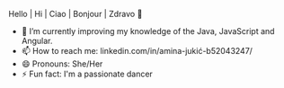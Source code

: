  Hello | Hi | Ciao | Bonjour | Zdravo   👋


- 🌱 I’m currently improving my knowledge of the Java, JavaScript and Angular.
- 📫 How to reach me: linkedin.com/in/amina-jukić-b52043247/
- 😄 Pronouns: She/Her
- ⚡ Fun fact: I'm a passionate dancer

